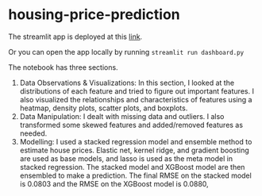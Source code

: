 # housing-price-prediction
The streamlit app is deployed at this [link](https://yuna17c-housing-price-prediction-dashboard-hecnzz.streamlit.app/).

Or you can open the app locally by running
`streamlit run dashboard.py`

The notebook has three sections.
1) Data Observations & Visualizations:
In this section, I looked at the distributions of each feature and tried to figure out important features. I also visualized the relationships and characteristics of features using a heatmap, density plots, scatter plots, and boxplots.
2) Data Manipulation:
I dealt with missing data and outliers. I also transformed some skewed features and added/removed features as needed. 
3) Modelling:
I used a stacked regression model and ensemble method to estimate house prices. Elastic net, kernel ridge, and gradient boosting are used as base models, and lasso is used as the meta model in stacked regression. The stacked model and XGBoost model are then ensembled to make a prediction. The final RMSE on the stacked model is 0.0803 and the RMSE on the XGBoost model is 0.0880,
